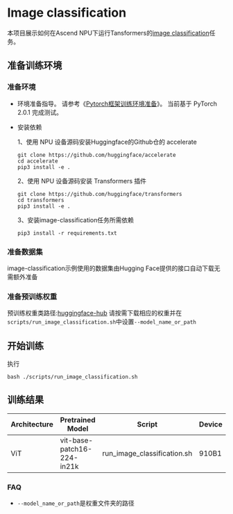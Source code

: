 # Image classification

本项目展示如何在Ascend NPU下运行Tansformers的[image classification](https://github.com/huggingface/transformers/tree/main/examples/pytorch/image-classification)任务。



## 准备训练环境

### 准备环境

- 环境准备指导。 请参考《[Pytorch框架训练环境准备](https://gitee.com/link?target=https%3A%2F%2Fwww.hiascend.com%2Fdocument%2Fdetail%2Fzh%2FModelZoo%2Fpytorchframework%2Fptes)》。 当前基于 PyTorch 2.0.1 完成测试。

- 安装依赖

  1、使用 NPU 设备源码安装Huggingface的Github仓的 accelerate

  ```
  git clone https://github.com/huggingface/accelerate
  cd accelerate
  pip3 install -e .
  ```

  2、使用 NPU 设备源码安装 Transformers 插件

  ```
  git clone https://github.com/huggingface/transformers
  cd transformers
  pip3 install -e .
  ```

  3、安装image-classification任务所需依赖

  ```
  pip3 install -r requirements.txt
  ```

### 准备数据集

image-classification示例使用的数据集由Hugging Face提供的接口自动下载无需额外准备

### 准备预训练权重

预训练权重类路径:[huggingface-hub](https://huggingface.co/models) 请按需下载相应的权重并在`scripts/run_image_classification.sh`中设置`--model_name_or_path`

## 开始训练

执行

```
bash ./scripts/run_image_classification.sh
```

## 训练结果

| Architecture | Pretrained Model           | Script                      | Device | Performance(8-cards) | Accuracy |
| ------------ | -------------------------- | --------------------------- | ------ | -------------------- | -------- |
| ViT          | vit-base-patch16-224-in21k | run_image_classification.sh | 910B1  | 69.469               | 0.985    |

### FAQ

- `--model_name_or_path`是权重文件夹的路径